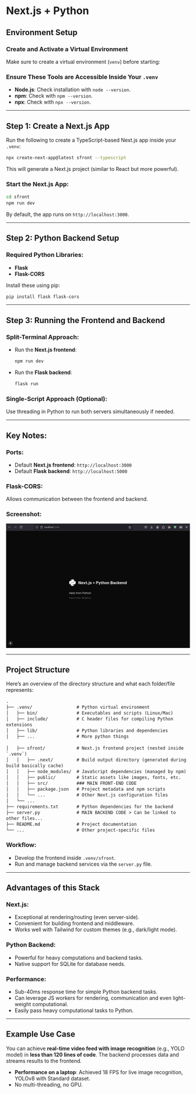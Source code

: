 # Next.js + Python

## Environment Setup

### Create and Activate a Virtual Environment
Make sure to create a virtual environment (`venv`) before starting:

### Ensure These Tools are Accessible Inside Your `.venv`
- **Node.js**: Check installation with `node --version`.
- **npm**: Check with `npm --version`.
- **npx**: Check with `npx --version`.

---

## Step 1: Create a Next.js App

Run the following to create a TypeScript-based Next.js app inside your `.venv`:

```bash
npx create-next-app@latest sfront --typescript
```

This will generate a Next.js project (similar to React but more powerful).

### Start the Next.js App:
```bash
cd sfront
npm run dev
```
By default, the app runs on `http://localhost:3000`.

---

## Step 2: Python Backend Setup

### Required Python Libraries:
- **Flask**
- **Flask-CORS**

Install these using pip:

```bash
pip install flask flask-cors
```

---

## Step 3: Running the Frontend and Backend

### Split-Terminal Approach:
- Run the **Next.js frontend**:
  ```bash
  npm run dev
  ```
- Run the **Flask backend**:
  ```bash
  flask run
  ```

### Single-Script Approach (Optional):
Use threading in Python to run both servers simultaneously if needed.

---

## Key Notes:

### Ports:
- Default **Next.js frontend**: `http://localhost:3000`
- Default **Flask backend**: `http://localhost:5000`

### Flask-CORS:
Allows communication between the frontend and backend.

### Screenshot:

![Example Output](./Screenshot.png)


---

## Project Structure

Here’s an overview of the directory structure and what each folder/file represents:

```
.
├── .venv/                 # Python virtual environment
│   ├── bin/               # Executables and scripts (Linux/Mac)
│   ├── include/           # C header files for compiling Python extensions
│   ├── lib/               # Python libraries and dependencies
│   ├── ...                # More python things

│   ├── sfront/            # Next.js frontend project (nested inside `.venv`)
│   │   ├── .next/         # Build output directory (generated during build basically cache)
│   │   ├── node_modules/  # JavaScript dependencies (managed by npm)
│   │   ├── public/        # Static assets like images, fonts, etc.
│   │   ├── src/           ### MAIN FRONT-END CODE
│   │   ├── package.json   # Project metadata and npm scripts
│   │   └── ...            # Other Next.js configuration files
│   └── ...                
├── requirements.txt       # Python dependencies for the backend
├── server.py              # MAIN BACKEND CODE > Can be linked to other files...
├── README.md              # Project documentation
└── ...                    # Other project-specific files
```

### Workflow:
- Develop the frontend inside `.venv/sfront`.
- Run and manage backend services via the `server.py` file.

---

## Advantages of this Stack

### Next.js:
- Exceptional at rendering/routing (even server-side).
- Convenient for building frontend and middleware.
- Works well with Tailwind for custom themes (e.g., dark/light mode).

### Python Backend:
- Powerful for heavy computations and backend tasks.
- Native support for SQLite for database needs.

### Performance:
- Sub-40ms response time for simple Python backend tasks.
- Can leverage JS workers for rendering, communication and even light-weight computational. 
- Easily pass heavy computational tasks to Python.

---

## Example Use Case

You can achieve **real-time video feed with image recognition** (e.g., YOLO model) in **less than 120 lines of code**. The backend processes data and streams results to the frontend.

- **Performance on a laptop**: Achieved 18 FPS for live image recognition, YOLOv8 with Standard dataset.
- No multi-threading, no GPU. 

